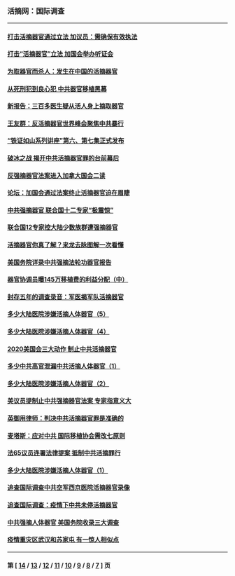 ### 活摘网：国际调查
---
#### [打击活摘器官通过立法 加议员：需确保有效执法](../../pages/nf5947/n13886356.md?03300430) 
#### [打击“活摘器官”立法 加国会举办听证会](../../pages/nf5947/n13869362.md?03300430) 
#### [为取器官而杀人：发生在中国的活摘器官](../../pages/nf5947/n13794731.md?03300430) 
#### [从死刑犯到良心犯 中共器官移植黑幕](../../pages/nf5947/n13764669.md?03300430) 
#### [新报告：三百多医生疑从活人身上摘取器官](../../pages/nf5947/n13703044.md?03300430) 
#### [王友群：反活摘器官世界峰会聚焦中共暴行](../../pages/nf5947/n13250738.md?03300430) 
#### [“铁证如山系列讲座”第六、第七集正式发布](../../pages/nf5947/n13106287.md?03300430) 
#### [破冰之战 揭开中共活摘器官罪的台前幕后](../../pages/nf5947/n13082457.md?03300430) 
#### [反强摘器官法案进入加拿大国会二读](../../pages/nf5947/n13033450.md?03300430) 
#### [论坛：加国会通过法案终止活摘器官迫在眉睫](../../pages/nf5947/n13029839.md?03300430) 
#### [中共强摘器官 联合国十二专家“极震惊”](../../pages/nf5947/n13024313.md?03300430) 
#### [联合国12专家控大陆少数族群遭强摘器官](../../pages/nf5947/n13023877.md?03300430) 
#### [活摘器官你真了解？来龙去脉图解一次看懂](../../pages/nf5947/n13013820.md?03300430) 
#### [美国务院详录中共强摘法轮功器官报告](../../pages/nf5947/n12944519.md?03300430) 
#### [器官协调员曝145万移植费的利益分配（中）](../../pages/nf5947/n12894547.md?03300430) 
#### [封存五年的调查录音：军医揭军队活摘器官](../../pages/nf5947/n12798692.md?03300430) 
#### [多少大陆医院涉嫌活摘人体器官（5）](../../pages/nf5947/n12768383.md?03300430) 
#### [多少大陆医院涉嫌活摘人体器官（4）](../../pages/nf5947/n12664434.md?03300430) 
#### [2020美国会三大动作 制止中共活摘器官](../../pages/nf5947/n12682004.md?03300430) 
#### [多少中共高官泄漏中共活摘人体器官（1）](../../pages/nf5947/n12671234.md?03300430) 
#### [多少大陆医院涉嫌活摘人体器官（2）](../../pages/nf5947/n12655589.md?03300430) 
#### [美议员提制止中共强摘器官法案 专家指意义大](../../pages/nf5947/n12630561.md?03300430) 
#### [英御用律师：判决中共活摘器官罪是准确的](../../pages/nf5947/n12580740.md?03300430) 
#### [麦塔斯：应对中共 国际移植协会需改七原则](../../pages/nf5947/n12514711.md?03300430) 
#### [法65议员连署法律提案 抵制中共活摘罪行](../../pages/nf5947/n12437047.md?03300430) 
#### [多少大陆医院涉嫌活摘人体器官（1）](../../pages/nf5947/n12414284.md?03300430) 
#### [追查国际调查中共空军西京医院活摘器官录像](../../pages/nf5947/n12348837.md?03300430) 
#### [追查国际调查：疫情下中共未停活摘器官](../../pages/nf5947/n12273415.md?03300430) 
#### [中共强摘人体器官 美国务院收录三大调查](../../pages/nf5947/n12181488.md?03300430) 
#### [疫情重灾区武汉和苏家屯 有一惊人相似点](../../pages/nf5947/n12150824.md?03300430) 

---
#### 第 [ [14](./14.md?03300430) / [13](./13.md?03300430) / [12](./12.md?03300430) / [11](./11.md?03300430) / [10](./10.md?03300430) / [9](./9.md?03300430) / [8](./8.md?03300430) / [7](./7.md?03300430) ] 页
